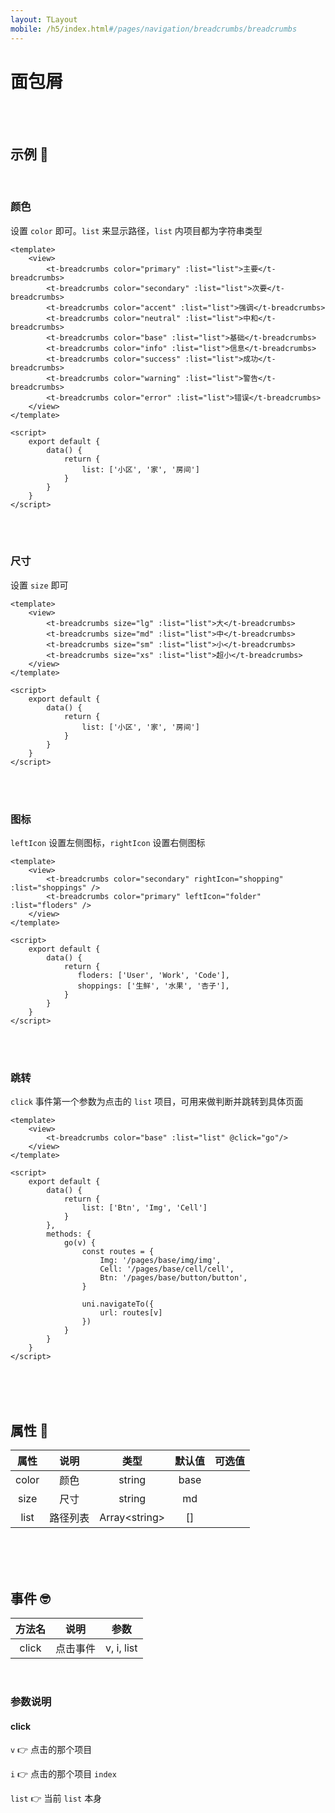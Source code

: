 ```yaml
---
layout: TLayout
mobile: /h5/index.html#/pages/navigation/breadcrumbs/breadcrumbs
---
```


# 面包屑 

<br />
<br />

## 示例 :thinking:

<br />

### 颜色

设置 `color` 即可。`list` 来显示路径，`list` 内项目都为字符串类型 

```vue
<template>
	<view>
		<t-breadcrumbs color="primary" :list="list">主要</t-breadcrumbs>
		<t-breadcrumbs color="secondary" :list="list">次要</t-breadcrumbs>
		<t-breadcrumbs color="accent" :list="list">强调</t-breadcrumbs>
		<t-breadcrumbs color="neutral" :list="list">中和</t-breadcrumbs>
		<t-breadcrumbs color="base" :list="list">基础</t-breadcrumbs>
		<t-breadcrumbs color="info" :list="list">信息</t-breadcrumbs>
		<t-breadcrumbs color="success" :list="list">成功</t-breadcrumbs>
		<t-breadcrumbs color="warning" :list="list">警告</t-breadcrumbs>
		<t-breadcrumbs color="error" :list="list">错误</t-breadcrumbs>
	</view>
</template>

<script>
    export default {
        data() {
            return {
                list: ['小区', '家', '房间']
            }
        }
    }
</script>
```

<br />
<br />


### 尺寸

设置 `size` 即可

```vue
<template>
	<view>
		<t-breadcrumbs size="lg" :list="list">大</t-breadcrumbs>
		<t-breadcrumbs size="md" :list="list">中</t-breadcrumbs>
		<t-breadcrumbs size="sm" :list="list">小</t-breadcrumbs>
		<t-breadcrumbs size="xs" :list="list">超小</t-breadcrumbs>
	</view>
</template>

<script>
    export default {
        data() {
            return {
                list: ['小区', '家', '房间']
            }
        }
    }
</script>
```

<br />
<br />

### 图标

`leftIcon` 设置左侧图标，`rightIcon` 设置右侧图标

```vue
<template>
	<view>
		<t-breadcrumbs color="secondary" rightIcon="shopping" :list="shoppings" />
        <t-breadcrumbs color="primary" leftIcon="folder" :list="floders" />
	</view>
</template>

<script>
    export default {
        data() {
            return {
               floders: ['User', 'Work', 'Code'],
			   shoppings: ['生鲜', '水果', '杏子'],
            }
        }
    }
</script>
```

<br />
<br />

### 跳转

`click` 事件第一个参数为点击的 `list` 项目，可用来做判断并跳转到具体页面

```vue
<template>
    <view>
        <t-breadcrumbs color="base" :list="list" @click="go"/>
    </view>
</template>

<script>
    export default {
        data() {
            return {
                list: ['Btn', 'Img', 'Cell']
            }
        },
        methods: {
            go(v) {
                const routes = {
                    Img: '/pages/base/img/img',
                    Cell: '/pages/base/cell/cell',
                    Btn: '/pages/base/button/button',
                }
                
                uni.navigateTo({
                    url: routes[v]
                })
            }
        }
    }
</script>
```

<br />
<br />
<br />

## 属性 :monocle_face:

| 属性  |   说明   |      类型       | 默认值 |     可选值      |
| :---: | :------: | :-------------: | :----: | :-------------: |
| color |   颜色   |     string      |  base  | <t-doc-color /> |
| size  |   尺寸   |     string      |   md   | <t-doc-size />  |
| list  | 路径列表 | Array\<string\> |   []   |                 |

<br />
<br />
<br />

## 事件 :nerd_face:

| 方法名 |   说明   |    参数    |
| :----: | :------: | :--------: |
| click  | 点击事件 | v, i, list |

<br />

### 参数说明

#### click

`v` 👉 点击的那个项目  

`i` 👉 点击的那个项目 `index`

`list` 👉 当前 `list` 本身



<br />
<br />
<br />
